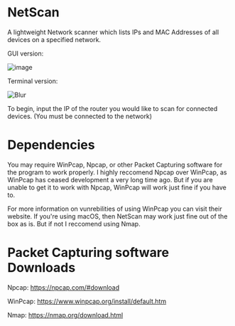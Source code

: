 # NetScan
A lightweight Network scanner which lists IPs and MAC Addresses of all devices on a specified network.

GUI version:

![image](https://github.com/babylard/NetScan/assets/75695872/e55ec9a1-9570-4570-9b43-06f1ff43c7de)

Terminal version:

![Blur](https://github.com/babylard/NetScan/assets/75695872/3ab0bdab-5e68-4040-bb49-689301dbe542)

To begin, input the IP of the router you would like to scan for connected devices. (You must be connected to the network)
# Dependencies
You may require WinPcap, Npcap, or other Packet Capturing software for the program to work properly. I highly reccomend Npcap over WinPcap, as WinPcap has ceased development a very long time ago. But if you are unable to get it to work with Npcap, WinPcap will work just fine if you have to. 

For more information on vunrebilities of using WinPcap you can visit their website. 
If you're using macOS, then NetScan may work just fine out of the box as is. But if not I reccomend using Nmap.

# Packet Capturing software Downloads
Npcap: https://npcap.com/#download

WinPcap: https://www.winpcap.org/install/default.htm

Nmap: https://nmap.org/download.html
